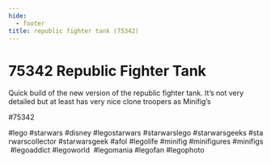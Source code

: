 ```yaml
---
hide:
  - footer
title: republic fighter tank (75342)
---
```


# 75342 Republic Fighter Tank

Quick build of the new version of the republic fighter tank. It’s not very detailed but at least has very nice clone troopers as Minifig’s

#75342 
 
 
#lego #starwars #disney #legostarwars #starwarslego #starwarsgeeks #starwarscollector #starwarsgeek #afol #legolife #minifig #minifigures #minifigs #legoaddict #legoworld  #legomania #legofan #legophoto 

